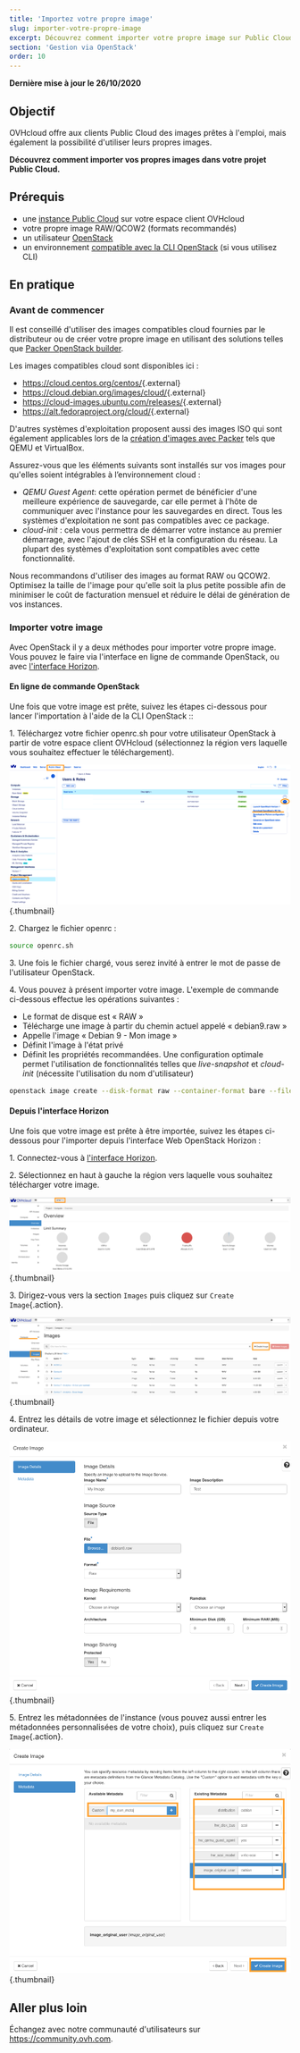 ```yaml
---
title: 'Importez votre propre image'
slug: importer-votre-propre-image
excerpt: Découvrez comment importer votre propre image sur Public Cloud
section: 'Gestion via OpenStack'
order: 10
---
```


**Dernière mise à jour le 26/10/2020**

## Objectif

OVHcloud offre aux clients Public Cloud des images prêtes à l'emploi, mais également la possibilité d'utiliser leurs propres images.

**Découvrez comment importer vos propres images dans votre projet Public Cloud.**

## Prérequis

- une [instance Public Cloud](../create_an_instance_in_your_ovh_customer_account/) sur votre espace client OVHcloud
- votre propre image RAW/QCOW2 (formats recommandés) 
- un utilisateur [OpenStack](../creation-et-suppression-dun-utilisateur-openstack/) 
- un environnement [compatible avec la CLI OpenStack](../preparer-lenvironnement-pour-utiliser-lapi-openstack/) (si vous utilisez CLI)

## En pratique

### Avant de commencer

Il est conseillé d'utiliser des images compatibles cloud fournies par le distributeur ou de créer votre propre image en utilisant des solutions telles que [Packer OpenStack builder](../packer-openstack-builder/).

Les images compatibles cloud sont disponibles ici :

- <https://cloud.centos.org/centos/>{.external}
- <https://cloud.debian.org/images/cloud/>{.external}
- <https://cloud-images.ubuntu.com/releases/>{.external}
- <https://alt.fedoraproject.org/cloud/>{.external}

D'autres systèmes d'exploitation proposent aussi des images ISO qui sont également applicables lors de la [création d'images avec Packer](https://www.packer.io/docs/builders) tels que QEMU et VirtualBox.

Assurez-vous que les éléments suivants sont installés sur vos images pour qu'elles soient intégrables à l’environnement cloud :

- *QEMU Guest Agent*: cette opération permet de bénéficier d'une meilleure expérience de sauvegarde, car elle permet à l'hôte de communiquer avec l'instance pour les sauvegardes en direct. Tous les systèmes d'exploitation ne sont pas compatibles avec ce package.
- *cloud-init* : cela vous permettra de démarrer votre instance au premier démarrage, avec l'ajout de clés SSH et la configuration du réseau. La plupart des systèmes d'exploitation sont compatibles avec cette fonctionnalité.

Nous recommandons d'utiliser des images au format RAW ou QCOW2. Optimisez la taille de l'image pour qu'elle soit la plus petite possible afin de minimiser le coût de facturation mensuel et réduire le délai de génération de vos instances.

### Importer votre image

Avec OpenStack il y a deux méthodes pour importer votre propre image. Vous pouvez le faire via l'interface en ligne de commande OpenStack, ou avec [l'interface Horizon](https://horizon.cloud.ovh.net/auth/login/).

#### En ligne de commande OpenStack

Une fois que votre image est prête, suivez les étapes ci-dessous pour lancer l'importation à l'aide de la CLI OpenStack ::

1\. Téléchargez votre fichier openrc.sh pour votre utilisateur OpenStack à partir de votre espace client OVHcloud (sélectionnez la région vers laquelle vous souhaitez effectuer le téléchargement).

![openrc](images/openrc_file.png){.thumbnail}

2\. Chargez le fichier openrc :

```sh
source openrc.sh
```

3\. Une fois le fichier chargé, vous serez invité à entrer le mot de passe de l'utilisateur OpenStack.

4\. Vous pouvez à présent importer votre image. L'exemple de commande ci-dessous effectue les opérations suivantes :

- Le format de disque est « RAW »
- Télécharge une image à partir du chemin actuel appelé « debian9.raw »
- Appelle l'image « Debian 9 - Mon image »
- Définit l'image à l'état privé
- Définit les propriétés recommandées. Une configuration optimale permet l'utilisation de fonctionnalités telles que *live-snapshot* et *cloud-init* (nécessite l'utilisation du nom d'utilisateur)

```sh
openstack image create --disk-format raw --container-format bare --file debian9.raw "Debian 9 - Mon image" --private --property distribution=debian --property hw_disk_bus=scsi --property hw_scsi_model=virtio-scsi --property hw_qemu_guest_agent=yes --property image_original_user=debian
```

#### Depuis l'interface Horizon

Une fois que votre image est prête à être importée, suivez les étapes ci-dessous pour l'importer depuis l'interface Web OpenStack Horizon :

1\. Connectez-vous à [l'interface Horizon](https://horizon.cloud.ovh.net/auth/login/).

2\. Sélectionnez en haut à gauche la région vers laquelle vous souhaitez télécharger votre image.

![horizon_1](images/horizon_1.png){.thumbnail}

3\. Dirigez-vous vers la section `Images` puis cliquez sur `Create Image`{.action}.

![horizon_2](images/horizon_2.png){.thumbnail}

4\. Entrez les détails de votre image et sélectionnez le fichier depuis votre ordinateur.

![horizon_3](images/horizon_3.png){.thumbnail}

5\. Entrez les métadonnées de l'instance (vous pouvez aussi entrer les métadonnées personnalisées de votre choix), puis cliquez sur `Create Image`{.action}.

![horizon_4](images/horizon_4.png){.thumbnail}

## Aller plus loin

Échangez avec notre communauté d'utilisateurs sur <https://community.ovh.com>.
